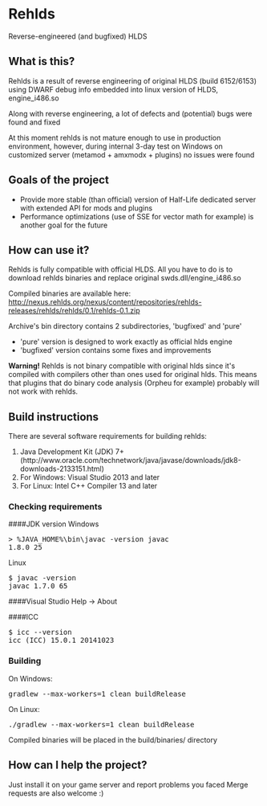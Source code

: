 # Rehlds
Reverse-engineered (and bugfixed) HLDS

## What is this?
Rehlds is a result of reverse engineering of original HLDS (build 6152/6153) using DWARF debug info embedded into linux version of HLDS, engine_i486.so

Along with reverse engineering, a lot of defects and (potential) bugs were found and fixed

At this moment rehlds is not mature enough to use in production environment, however, during internal 3-day test on Windows on customized server (metamod + amxmodx + plugins) no issues were found

## Goals of the project
<ul>
<li>Provide more stable (than official) version of Half-Life dedicated server with extended API for mods and plugins</li>
<li>Performance optimizations (use of SSE for vector math for example) is another goal for the future</li>
</ul>

## How can use it?
Rehlds is fully compatible with official HLDS. All you have to do is to download rehlds binaries and replace original swds.dll/engine_i486.so

Compiled binaries are available here: http://nexus.rehlds.org/nexus/content/repositories/rehlds-releases/rehlds/rehlds/0.1/rehlds-0.1.zip

Archive's bin directory contains 2 subdirectories, 'bugfixed' and 'pure'
<ul>
<li>'pure' version is designed to work exactly as official hlds engine</li>
<li>'bugfixed' version contains some fixes and improvements</li>
</ul>

<b>Warning!</b> Rehlds is not binary compatible with original hlds since it's compiled with compilers other than ones used for original hlds. This means that plugins that do binary code analysis (Orpheu for example) probably will not work with rehlds.

## Build instructions
There are several software requirements for building rehlds:
<ol>
<li>Java Development Kit (JDK) 7+ (http://www.oracle.com/technetwork/java/javase/downloads/jdk8-downloads-2133151.html)</li>
<li>For Windows: Visual Studio 2013 and later</li>
<li>For Linux: Intel C++ Compiler 13 and later</li>
</ol>

### Checking requirements
####JDK version
Windows<pre>&gt; %JAVA_HOME%\bin\javac -version
javac 1.8.0_25
</pre>

Linux
<pre>$ javac -version
javac 1.7.0_65
</pre>

####Visual Studio
Help -> About

####ICC
<pre>$ icc --version
icc (ICC) 15.0.1 20141023
</pre>

### Building
On Windows:
<pre>gradlew --max-workers=1 clean buildRelease</pre>

On Linux:
<pre>./gradlew --max-workers=1 clean buildRelease</pre>

Compiled binaries will be placed in the build/binaries/ directory

## How can I help the project?
Just install it on your game server and report problems you faced
Merge requests are also welcome :)
